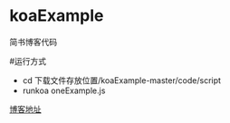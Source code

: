 # koaExample
简书博客代码

#运行方式
- cd 下载文件存放位置/koaExample-master/code/script
- runkoa oneExample.js


[博客地址](http://www.jianshu.com/u/7c87b7e0b12f)
